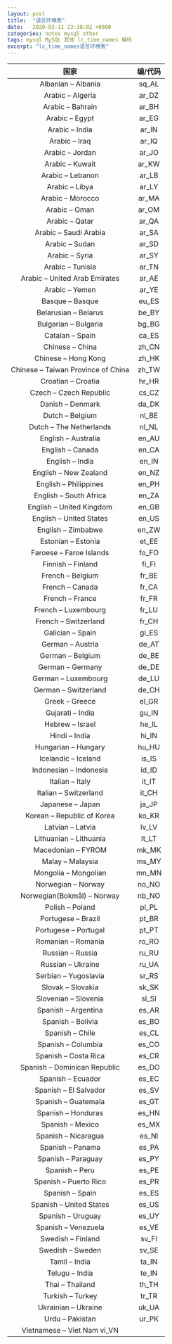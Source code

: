```yaml
---
layout: post
title:  "语言环境表"
date:   2020-03-11 23:38:02 +0800
categories: notes mysql other
tags: mysql MySQL 其他 lc_time_names 编码
excerpt: "lc_time_names语言环境表"
---
```


国家|编/代码
:--:|:----:
Albanian – Albania|sq_AL
Arabic – Algeria|ar_DZ
Arabic – Bahrain|ar_BH
Arabic – Egypt|ar_EG
Arabic – India|ar_IN
Arabic – Iraq|ar_IQ
Arabic – Jordan|ar_JO
Arabic – Kuwait|ar_KW
Arabic – Lebanon|ar_LB
Arabic – Libya|ar_LY
Arabic – Morocco|ar_MA
Arabic – Oman|ar_OM
Arabic – Qatar|ar_QA
Arabic – Saudi Arabia|ar_SA
Arabic – Sudan|ar_SD
Arabic – Syria|ar_SY
Arabic – Tunisia|ar_TN
Arabic – United Arab Emirates|ar_AE
Arabic – Yemen|ar_YE
Basque – Basque|eu_ES
Belarusian – Belarus|be_BY
Bulgarian – Bulgaria|bg_BG
Catalan – Spain|ca_ES
Chinese – China|zh_CN
Chinese – Hong Kong|zh_HK
Chinese – Taiwan Province of China|zh_TW
Croatian – Croatia|hr_HR
Czech – Czech Republic|cs_CZ
Danish – Denmark|da_DK
Dutch – Belgium|nl_BE
Dutch – The Netherlands|nl_NL
English – Australia|en_AU
English – Canada|en_CA
English – India|en_IN
English – New Zealand|en_NZ
English – Philippines|en_PH
English – South Africa|en_ZA
English – United Kingdom|en_GB
English – United States|en_US
English – Zimbabwe|en_ZW
Estonian – Estonia|et_EE
Faroese – Faroe Islands|fo_FO
Finnish – Finland|fi_FI
French – Belgium|fr_BE
French – Canada|fr_CA
French – France|fr_FR
French – Luxembourg|fr_LU
French – Switzerland|fr_CH
Galician – Spain|gl_ES
German – Austria|de_AT
German – Belgium|de_BE
German – Germany|de_DE
German – Luxembourg|de_LU
German – Switzerland|de_CH
Greek – Greece|el_GR
Gujarati – India|gu_IN
Hebrew – Israel|he_IL
Hindi – India|hi_IN
Hungarian – Hungary|hu_HU
Icelandic – Iceland|is_IS
Indonesian – Indonesia|id_ID
Italian – Italy|it_IT
Italian – Switzerland|it_CH
Japanese – Japan|ja_JP
Korean – Republic of Korea|ko_KR
Latvian – Latvia|lv_LV
Lithuanian – Lithuania|lt_LT
Macedonian – FYROM|mk_MK
Malay – Malaysia|ms_MY
Mongolia – Mongolian|mn_MN
Norwegian – Norway|no_NO
Norwegian(Bokmål) – Norway|nb_NO
Polish – Poland|pl_PL
Portugese – Brazil|pt_BR
Portugese – Portugal|pt_PT
Romanian – Romania|ro_RO
Russian – Russia|ru_RU
Russian – Ukraine|ru_UA
Serbian – Yugoslavia|sr_RS
Slovak – Slovakia|sk_SK
Slovenian – Slovenia|sl_SI
Spanish – Argentina|es_AR
Spanish – Bolivia|es_BO
Spanish – Chile|es_CL
Spanish – Columbia|es_CO
Spanish – Costa Rica|es_CR
Spanish – Dominican Republic|es_DO
Spanish – Ecuador|es_EC
Spanish – El Salvador|es_SV
Spanish – Guatemala|es_GT
Spanish – Honduras|es_HN
Spanish – Mexico|es_MX
Spanish – Nicaragua|es_NI
Spanish – Panama|es_PA
Spanish – Paraguay|es_PY
Spanish – Peru|es_PE
Spanish – Puerto Rico|es_PR
Spanish – Spain|es_ES
Spanish – United States|es_US
Spanish – Uruguay|es_UY
Spanish – Venezuela|es_VE
Swedish – Finland|sv_FI
Swedish – Sweden|sv_SE
Tamil – India|ta_IN
Telugu – India|te_IN
Thai – Thailand|th_TH
Turkish – Turkey|tr_TR
Ukrainian – Ukraine|uk_UA
Urdu – Pakistan|ur_PK
Vietnamese – Viet Nam vi_VN|
